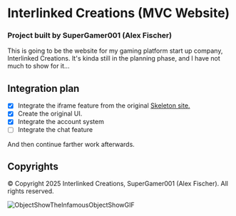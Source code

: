 # Interlinked Creations (MVC Website)
### Project built by SuperGamer001 (Alex Fischer)

This is going to be the website for my gaming platform start up company, Interlinked Creations. It's kinda still in the planning phase, and I have not much to show for it...

## Integration plan
- [x] Integrate the iframe feature from the original <a href="https://github.com/InterLinked-Creations/website-skeleton">Skeleton site.</a>
- [x] Create the original UI. 
- [x] Integrate the account system
- [ ] Integrate the chat feature

And then continue farther work afterwards.

## Copyrights
© Copyright 2025 Interlinked Creations, SuperGamer001 (Alex Fischer). All rights reserved.

![ObjectShowTheInfamousObjectShowGIF](https://github.com/user-attachments/assets/34af991d-115b-4294-9154-d2a9ef64b22f)
